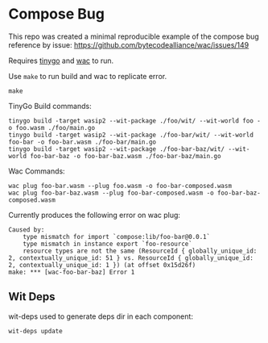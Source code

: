 # Compose Bug

This repo was created a minimal reproducible example of the compose bug reference by issue: https://github.com/bytecodealliance/wac/issues/149

Requires [tinygo](https://github.com/tinygo-org/tinygo) and [wac](https://github.com/bytecodealliance/wac) to run.

Use `make` to run build and wac to replicate error.

```
make
```

TinyGo Build commands:
```
tinygo build -target wasip2 --wit-package ./foo/wit/ --wit-world foo -o foo.wasm ./foo/main.go
tinygo build -target wasip2 --wit-package ./foo-bar/wit/ --wit-world foo-bar -o foo-bar.wasm ./foo-bar/main.go
tinygo build -target wasip2 --wit-package ./foo-bar-baz/wit/ --wit-world foo-bar-baz -o foo-bar-baz.wasm ./foo-bar-baz/main.go
```

Wac Commands:

```
wac plug foo-bar.wasm --plug foo.wasm -o foo-bar-composed.wasm
wac plug foo-bar-baz.wasm --plug foo-bar-composed.wasm -o foo-bar-baz-composed.wasm
```

Currently produces the following error on wac plug:

```
Caused by:
    type mismatch for import `compose:lib/foo-bar@0.0.1`
    type mismatch in instance export `foo-resource`
    resource types are not the same (ResourceId { globally_unique_id: 2, contextually_unique_id: 51 } vs. ResourceId { globally_unique_id: 2, contextually_unique_id: 1 }) (at offset 0x15d26f)
make: *** [wac-foo-bar-baz] Error 1
```

## Wit Deps

wit-deps used to generate deps dir in each component:

```
wit-deps update
```
